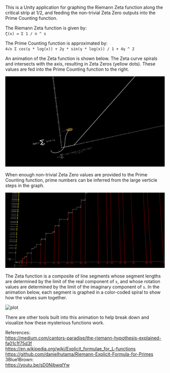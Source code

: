 This is a Unity application for graphing the Riemann Zeta function along the critical strip at 1/2, and feeding the non-trivial Zeta Zero outputs into the Prime Counting function.

The Riemann Zeta function is given by:  
`ζ(x) = Σ 1 / n ^ s`

The Prime Counting function is approximated by:  
`4√x Σ cos(γ * log(x)) + 2γ * sin(γ * log(x)) / 1 + 4γ ^ 2`

An animation of the Zeta function is shown below. The Zeta curve spirals and intersects with the axis, resulting in Zeta Zeros (yellow dots). These values are fed into the Prime Counting function to the right. 

![plot](./img/zeta-visualization-1.gif)

When enough non-trivial Zeta Zero values are provided to the Prime Counting function, prime numbers can be inferred from the large verticle steps in the graph.

![plot](./img/500-pts.png)

The Zeta function is a composite of line segments whose segment lengths are determined by the limit of the real component of `s`, and whose rotation values are determined by the limit of the imaginary component of `s`. In the animation below, each segment is graphed in a color-coded spiral to show how the values sum together. 

![plot](./img/zeta-visualization-2.gif)

There are other tools built into this animation to help break down and visualize how these mysterious functions work.

References:  
https://medium.com/cantors-paradise/the-riemann-hypothesis-explained-fa01c1f75d3f  
https://en.wikipedia.org/wiki/Explicit_formulae_for_L-functions  
https://github.com/danielhutama/Riemann-Explicit-Formula-for-Primes  
3Blue1Brown:  
https://youtu.be/sD0NjbwqlYw  